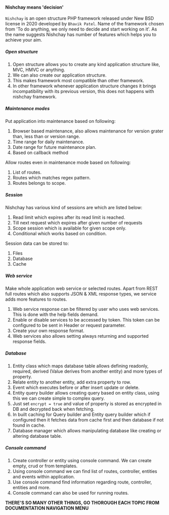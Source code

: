 #### Nishchay means 'decision'

`Nishchay` is an open structure PHP framework released under New BSD license in 2020 developed by `Bhavik Patel`.
Name of the framework chosen from 'To do anything, we only need to decide and start working on it'.
As the name suggests Nishchay has number of features which helps you to achieve your aim.

##### Open structure
1. Open structure allows you to create any kind application structure like, MVC, HMVC or anything.
2. We can also create our application structure.
3. This makes framework most compatible than other framework.
4. In other framework whenever application structure changes it brings incompatibility with its previous version, this does not happens with nishchay framework.


##### Maintenance modes

Put application into maintenance based on following:

1. Browser based maintenance, also allows maintenance for version grater than, less than or version range.
2. Time range for daily maintenance.
3. Date range for future maintenance plan.
4. Based on callback method

Allow routes even in maintenance mode based on following:

1. List of routes.
2. Routes which matches regex pattern.
2. Routes belongs to scope.


##### Session

Nishchay has various kind of sessions are which are listed below:

1. Read limit which expires after its read limit is reached.
2. Till next request which expires after given number of requests
3. Scope session which is available for given scope only.
4. Conditional which works based on condition.

Session data can be stored to:

1. Files
2. Database
3. Cache

##### Web service

Make whole application web service or selected routes. Apart from REST full routes which also supports JSON & XML response types, we service adds more features to routes.

1. Web service response can be filtered by user who uses web services. This is done with the help fields demand.
2. Enable or disable services to be accessed by token. This token can be configured to be sent in Header or request parameter.
3. Create your own response format.
4. Web services also allows setting always returning and supported response fields.

##### Database

1. Entity class which maps database table allows defining readonly, required, derived (Value derives from another entity) and more types of property.
2. Relate entity to another entity, add extra property to row.
3. Event which executes before or after insert update or delete.
3. Entity query builder allows creating query based on entity class, using this we can create simple to complex query.
4. Just set `encrypt = true` and value of property is stored as encrypted in DB and decrypted back when fetching.
5. In built caching for Query builder and Entity query builder which if configured then it fetches data from cache first and then database if not found in cache.
6. Database manager which allows manipulating database like creating or altering database table.

##### Console command

1. Create controller or entity using console command. We can create empty, crud or from templates.
2. Using console command we can find list of routes, controller, entities and events within application. 
3. Use console command find information regarding route, controller, entities and more.
3. Console command can also be used for running routes.

**THERE'S SO MANY OTHER THINGS, GO THOROUGH EACH TOPIC FROM DOCUMENTATION NAVIGATION MENU**